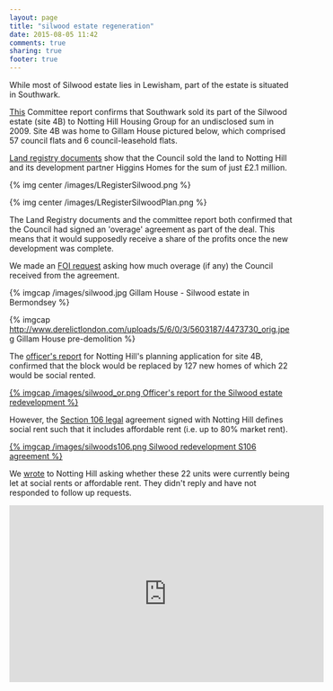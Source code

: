 ```yaml
---
layout: page
title: "silwood estate regeneration"
date: 2015-08-05 11:42
comments: true
sharing: true
footer: true
---
```

While most of Silwood estate lies in Lewisham, part of the estate is situated in Southwark.

[This](http://moderngov.southwarksites.com/Published/C00000118/M00003082/AI00003831/$VarytermsofdisposalSilwoodPhase4BRotherhitheSE16open.docA.ps.pdf) Committee report confirms that Southwark sold its part of the Silwood estate (site 4B) to Notting Hill Housing Group for an undisclosed sum in 2009. Site 4B was home to Gillam House pictured below, which comprised 57 council flats and 6 council-leasehold flats.

[Land registry documents](/images/LRegisterSilwood.pdf) show that the Council sold the land to Notting Hill and its development partner Higgins Homes for the sum of just £2.1 million.

{% img center /images/LRegisterSilwood.png %}

{% img center /images/LRegisterSilwoodPlan.png %}

The Land Registry documents and the committee report both confirmed that the Council had signed an 'overage' agreement as part of the deal. This means that it would supposedly receive a share of the profits once the new development was complete. 

We made an [FOI request](https://www.whatdotheyknow.com/request/silwood_estate_regeneration_site/new) asking how much overage (if any) the Council received from the agreement.

{% imgcap /images/silwood.jpg Gillam House - Silwood estate in Bermondsey %}


{% imgcap http://www.derelictlondon.com/uploads/5/6/0/3/5603187/4473730_orig.jpeg Gillam House pre-demolition %}

The [officer's report](http://planbuild.southwark.gov.uk:8190/online-applications/applicationDetails.do?activeTab=summary&keyVal=_STHWR_DCAPR_9538787) for Notting Hill's planning application for site 4B, confirmed that the block would be replaced by 127 new homes of which 22 would be social rented.

[{% imgcap /images/silwood_or.png Officer's report for the Silwood estate redevelopment %}](http://planbuild.southwark.gov.uk/documents/?GetDocument=%7b%7b%7b!4%2bWmPovsqMo8jJXOiseiOA%3d%3d!%7d%7d%7d)

However, the [Section 106 legal](http://planbuild.southwark.gov.uk/documents/?GetDocument=%7b%7b%7b!vwABB78Rk5DKWmARFnbpJg%3d%3d!%7d%7d%7d) agreement signed with Notting Hill defines social rent such that it includes affordable rent (i.e. up to 80% market rent).

[{% imgcap /images/silwoods106.png Silwood redevelopment S106 agreement %}](http://planbuild.southwark.gov.uk/documents/?GetDocument=%7b%7b%7b!vwABB78Rk5DKWmARFnbpJg%3d%3d!%7d%7d%7d)

We [wrote](https://www.whatdotheyknow.com/request/conversions_from_social_rent_to_3) to Notting Hill asking whether these 22 units were currently being let at social rents or affordable rent. They didn't reply and have not responded to follow up requests.

<iframe width="560" height="315" src="https://www.youtube.com/embed/ZM733_MrNfI" frameborder="0" allowfullscreen></iframe>


